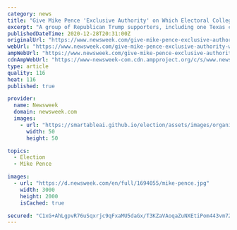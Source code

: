 ```yaml
---
category: news
title: "Give Mike Pence 'Exclusive Authority' on Which Electoral College Votes to Count: Lawsuit"
excerpt: "A group of Republican Trump supporters, including one Texas congressman, have filed a new lawsuit in a last-ditch attempt to overturn the election results."
publishedDateTime: 2020-12-28T20:31:00Z
originalUrl: "https://www.newsweek.com/give-mike-pence-exclusive-authority-which-electoral-college-votes-count-lawsuit-1557596"
webUrl: "https://www.newsweek.com/give-mike-pence-exclusive-authority-which-electoral-college-votes-count-lawsuit-1557596"
ampWebUrl: "https://www.newsweek.com/give-mike-pence-exclusive-authority-which-electoral-college-votes-count-lawsuit-1557596?amp=1"
cdnAmpWebUrl: "https://www-newsweek-com.cdn.ampproject.org/c/s/www.newsweek.com/give-mike-pence-exclusive-authority-which-electoral-college-votes-count-lawsuit-1557596?amp=1"
type: article
quality: 116
heat: 116
published: true

provider:
  name: Newsweek
  domain: newsweek.com
  images:
    - url: "https://smartableai.github.io/election/assets/images/organizations/newsweek.com-50x50.jpg"
      width: 50
      height: 50

topics:
  - Election
  - Mike Pence

images:
  - url: "https://d.newsweek.com/en/full/1694055/mike-pence.jpg"
    width: 3000
    height: 2000
    isCached: true

secured: "C1xG+AhLgpvR76uSqxrjc9qFxaMU5daGx/T3KZaVAoqaZuNXEtiPom443vm72XG3ycbos+4g6+/5BiEHHXIq+nA+BDozuxQkTsCjNlntNo3Zd3v6OXkHqnFfDPJV0Brl6Z4EuCpVSnGHuJdwh+ykF5ZLutVp91dWwpnylvtdBFuAI1+RAUUdOI/kV9C9scJzz/De7QAMy+J79Da1HI+P0buuzQWDnaLOGrYhrLjIRJkyzAsvBTKv6bJziYfucdOFxkM1DrPQnZUIumQlZmqkk2DYMa1Ur0hna2ydZqnwCzJwEO9ANfnvhWI2bgDZytauR+xseApImkEhzdTgnZMS91vlmnEyh8YxhfxYJY21xqM=;TSm7gy7rJeWh3Rp4ES/N8Q=="
---
```


